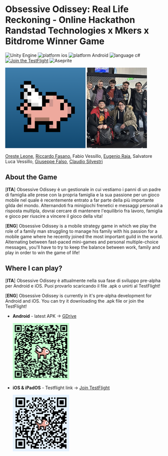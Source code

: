 # Obsessive Odissey: Real Life Reckoning - Online Hackathon Randstad Technologies x Mkers x Bitdrome Winner Game

<p alignment="left">
<img src="https://img.shields.io/badge/Unity-000000?style=for-the-badge&logo=unity&logoColor=white" alt= "Unity Engine"/> 
<img src="https://img.shields.io/badge/iOS-000000?style=for-the-badge&logo=ios&logoColor=white" alt= "platform ios"/>
<img src="https://img.shields.io/badge/Android-3DDC84?style=for-the-badge&logo=android&logoColor=black" alt= "platform Android"/> 
<img src="https://img.shields.io/badge/C_Sharp-512BD4?style=for-the-badge&logo=csharp&logoColor=white" alt= "language c#"/> 
<a href="https://testflight.apple.com/join/uYak5scv"><img src="https://img.shields.io/badge/TestFlight-0D96F6?style=for-the-badge&logo=appstore&logoColor=white" alt= "Join the TestFlight"/></a> 
<img src="https://img.shields.io/badge/Aseprite-7D929E?style=for-the-badge&logo=aseprite&logoColor=white" alt= "Aseprite"/> 
</p>
<p aligment = "left">
<img src="ObsessiveOdissey.png" alt="obsessive odissey app icon" height=256/>
<img src="team.jpg" alt="flying pigs team photo" height=256/>
</p>

[Oreste Leone](https://orleonedev.github.io), [Riccardo Fasano](https://github.com/Ithil777), Fabio Vessillo, [Eugenio Raja](https://github.com/UnbuiltThunder4), Salvatore Luca Vessillo, [Giuseppe Falso](https://github.com/giuseppe-not-true), [Claudio Silvestri](https://github.com/Claudioios)

## About the Game

[**ITA**]
Obsessive Odissey è un gestionale in cui vestiamo i panni di un padre di famiglia alle prese con la propria famiglia e la sua passione per un gioco mobile nel quale è recentemente entrato a far parte della più importante gilda del mondo.
Alternandoti fra minigiochi frenetici e messaggi personali a risposta multipla, dovrai cercare di mantenere l'equilibrio fra lavoro, famiglia e gioco per riuscire a vincere il gioco della vita!

[**ENG**]
Obsessive Odissey is a mobile strategy game in which we play the role of a family man struggling to manage his family with his passion for a mobile game where he recently joined the most important guild in the world. Alternating between fast-paced mini-games and personal multiple-choice messages, you'll have to try to keep the balance between work, family and play in order to win the game of life!

## Where I can play?

[**ITA**]
Obsessive Odissey è attualmente nella sua fase di sviluppo pre-alpha per Android e iOS. Puoi provarlo scaricando il file .apk o unirti al TestFlight!

[**ENG**]
Obsessive Odissey is currently in it's pre-alpha development for Android and iOS. You can try it downloading the .apk file or join the TestFlight!

- **Android** - latest APK -> [GDrive](https://drive.google.com/drive/folders/14CC_2sCtXnMbXNMiwvWAFaxFoSiN8jnl?usp=share_link)

  <img src="apk.png" alt="apk QrCode" width="180" height="180"/>
- **iOS & iPadOS** - Testflight link -> [Join TestFlight](https://testflight.apple.com/join/uYak5scv)

  <img src="testflight.png" alt="apk QrCode" width="180" height="180"/>
